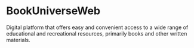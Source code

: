 # BookUniverseWeb
Digital platform that offers easy and convenient access to a wide range of educational and recreational resources, primarily books and other written materials.
